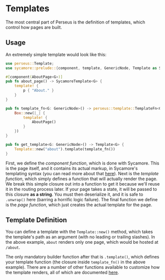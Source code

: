 # Templates

The most central part of Perseus is the definition of templates, which control how pages are built.

## Usage

An extremely simple template would look like this:

```rust
use perseus::Template;
use sycamore::prelude::{component, template, GenericNode, Template as SycamoreTemplate};

#[component(AboutPage<G>)]
pub fn about_page() -> SycamoreTemplate<G> {
    template! {
        p { "About." }
    }
}

pub fn template_fn<G: GenericNode>() -> perseus::template::TemplateFn<G> {
    Box::new(|_| {
        template! {
            AboutPage()
        }
    })
}

pub fn get_template<G: GenericNode>() -> Template<G> {
    Template::new("about").template(template_fn())
}
```

First, we define the *component function*, which is done with Sycamore. This is the page itself, and it contains its actual markup, in Sycamore's templating syntax (you can read more about that [here]()). Next is the *template function*, which simply defines a function that will actually render the page. We break this simple closure out into a function to get it because we'll reuse it in the routing process later. If your page takes a state, it will be passed to this closure **as a string**. You must then deserialize it, and it is safe to `.unwrap()` here (barring a horrific logic failure). The final function we define is the *page function*, which just creates the actual template for the page.

## Template Definition

You can define a template with the `Template::new()` method, which takes the template's path as an argument (with no leading or trailing slashes). In the above example, `about` renders only one page, which would be hosted at `/about`.

The only mandatory builder function after that is `.template()`, which defines your template function (the closure inside `template_fn()` in the above example). There are a number of other functions available to customize how the template renders, all of which are documented [here](./strategies/intro.md).
